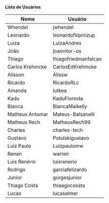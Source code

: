 **Lista de Usuários**


Nome | Usuário
---  | ---
Whendel    | jwhendel
Leonardo | leonardofilipinizup
Luiza | LuizaAndres
João | joaovitor-os
Thiago | thiagofriedmanfalcao
Carlos Krehmcke | CarlosEdKrehmcke
Alisson | Alissw
Ricardo | RicardoRLc
Amanda | lutkea
Kadu | KaduFloresta
Bianca | BiancaMaikelly
Matheus Antomar | Mateus-Balsanelli
Matheus Rech | MatheusRech99
Charles | charles-tech
Gustavo | Potulskigustavo
Luiz Paulo | Luizpaulomw
Renan | warreir
Luis Renério | luisrenerio
Rodrigo | garciafelizardo
Junior | gorgesjunior
Thiago Costa | thiaagocossta
Lucas | lucaselmer
